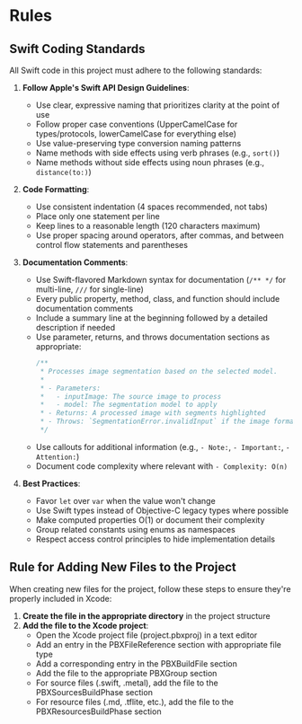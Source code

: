 # Rules

## Swift Coding Standards
All Swift code in this project must adhere to the following standards:

1. **Follow Apple's Swift API Design Guidelines**:
   * Use clear, expressive naming that prioritizes clarity at the point of use
   * Follow proper case conventions (UpperCamelCase for types/protocols, lowerCamelCase for everything else)
   * Use value-preserving type conversion naming patterns
   * Name methods with side effects using verb phrases (e.g., `sort()`)
   * Name methods without side effects using noun phrases (e.g., `distance(to:)`)

2. **Code Formatting**:
   * Use consistent indentation (4 spaces recommended, not tabs)
   * Place only one statement per line
   * Keep lines to a reasonable length (120 characters maximum)
   * Use proper spacing around operators, after commas, and between control flow statements and parentheses

3. **Documentation Comments**:
   * Use Swift-flavored Markdown syntax for documentation (`/** */` for multi-line, `///` for single-line)
   * Every public property, method, class, and function should include documentation comments
   * Include a summary line at the beginning followed by a detailed description if needed
   * Use parameter, returns, and throws documentation sections as appropriate:
     ```swift
     /**
      * Processes image segmentation based on the selected model.
      *
      * - Parameters:
      *   - inputImage: The source image to process
      *   - model: The segmentation model to apply
      * - Returns: A processed image with segments highlighted
      * - Throws: `SegmentationError.invalidInput` if the image format is incompatible
      */
     ```
   * Use callouts for additional information (e.g., `- Note:`, `- Important:`, `- Attention:`)
   * Document code complexity where relevant with `- Complexity: O(n)`

4. **Best Practices**:
   * Favor `let` over `var` when the value won't change
   * Use Swift types instead of Objective-C legacy types where possible
   * Make computed properties O(1) or document their complexity
   * Group related constants using enums as namespaces
   * Respect access control principles to hide implementation details

## Rule for Adding New Files to the Project
When creating new files for the project, follow these steps to ensure they're properly included in Xcode:
1. **Create the file in the appropriate directory** in the project structure
1. **Add the file to the Xcode project**:
   * Open the Xcode project file (project.pbxproj) in a text editor
   * Add an entry in the PBXFileReference section with appropriate file type
   * Add a corresponding entry in the PBXBuildFile section
   * Add the file to the appropriate PBXGroup section
   * For source files (.swift, .metal), add the file to the PBXSourcesBuildPhase section
   * For resource files (.md, .tflite, etc.), add the file to the PBXResourcesBuildPhase section
